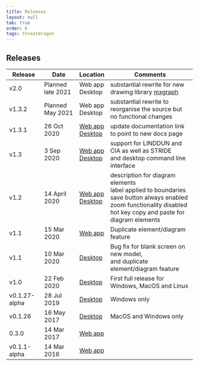 ```yaml
---
title: Releases
layout: null
tab: true
order: 6
tags: threatdragon
---
```


## Releases

Release | Date | Location | Comments
------- | ---- | -------- | --------
v2.0 | Planned late 2021 | Web app <br> Desktop | substantial rewrite for new drawing library [mxgraph](https://github.com/jsGraph/mxgraph)
v1.3.2 | Planned May 2021 | Web app <br> Desktop | substantial rewrite to reorganise the source but no functional changes
v1.3.1 | 26 Oct 2020 | [Web app](https://github.com/OWASP/threat-dragon/releases/tag/v1.3.1) <br> [Desktop](https://github.com/OWASP/threat-dragon-desktop/releases/tag/v1.3.1) | update documentation link to point to new docs page
v1.3 | 3 Sep 2020 | [Web app](https://github.com/OWASP/threat-dragon/releases/tag/v1.3) <br> [Desktop](https://github.com/OWASP/threat-dragon-desktop/releases/tag/v1.3) | support for LINDDUN and CIA as well as STRIDE <br> and desktop command line interface
v1.2 | 14 April 2020 | [Web app](https://github.com/mike-goodwin/owasp-threat-dragon/releases/tag/v1.2) <br> [Desktop](https://github.com/mike-goodwin/owasp-threat-dragon-desktop/releases/tag/v1.2) | description for diagram elements <br> label applied to boundaries <br> save button always enabled <br> zoom functionality disabled <br> hot key copy and paste for diagram elements
v1.1 | 15 Mar 2020 | [Web app](https://github.com/mike-goodwin/owasp-threat-dragon/releases/tag/v1.1) | Duplicate element/diagram feature
v1.1 | 10 Mar 2020 | [Desktop](https://github.com/mike-goodwin/owasp-threat-dragon-desktop/releases/tag/v1.1) | Bug fix for blank screen on new model, <br> and duplicate element/diagram feature
v1.0 | 22 Feb 2020 | [Desktop](https://github.com/mike-goodwin/owasp-threat-dragon-desktop/releases/tag/v1.0) | First full release for Windows, MacOS and Linux
v0.1.27-alpha | 28 Jul 2019 | [Desktop](https://github.com/mike-goodwin/owasp-threat-dragon-desktop/releases/tag/0.1.27) | Windows only
v0.1.26 | 16 May 2017 | [Desktop](https://github.com/mike-goodwin/owasp-threat-dragon-desktop/releases/tag/0.1.26) | MacOS and Windows only
0.3.0 | 14 Mar 2017 | [Web app](https://github.com/mike-goodwin/owasp-threat-dragon/releases/tag/0.3.0)
v0.1.1-alpha | 14 Mar 2016 | [Web app](https://github.com/mike-goodwin/owasp-threat-dragon/releases/tag/v0.1.1-alpha)
